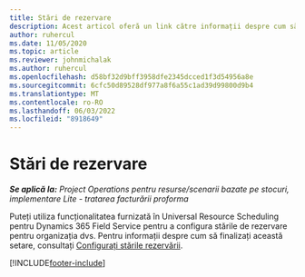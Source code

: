 ```yaml
---
title: Stări de rezervare
description: Acest articol oferă un link către informații despre cum să configurați stările rezervărilor pentru Project Operations.
author: ruhercul
ms.date: 11/05/2020
ms.topic: article
ms.reviewer: johnmichalak
ms.author: ruhercul
ms.openlocfilehash: d58bf32d9bff3958dfe2345dcced1f3d54956a8e
ms.sourcegitcommit: 6cfc50d89528df977a8f6a55c1ad39d99800d9b4
ms.translationtype: MT
ms.contentlocale: ro-RO
ms.lasthandoff: 06/03/2022
ms.locfileid: "8918649"
---
```

# <a name="booking-statuses"></a>Stări de rezervare

_**Se aplică la:** Project Operations pentru resurse/scenarii bazate pe stocuri, implementare Lite - tratarea facturării proforma_

Puteți utiliza funcționalitatea furnizată în Universal Resource Scheduling pentru Dynamics 365 Field Service pentru a configura stările de rezervare pentru organizația dvs. Pentru informații despre cum să finalizați această setare, consultați [Configurați stările rezervării](/dynamics365/field-service/set-up-booking-statuses).


[!INCLUDE[footer-include](../includes/footer-banner.md)]